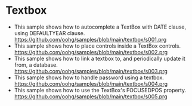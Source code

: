 # Textbox

* This sample shows how to autocomplete a TextBox with DATE clause, using DEFAULTYEAR clause.<br>
https://github.com/oohg/samples/blob/main/textbox/s001.prg
* This sample shows how to place controls inside a TextBox controls.<br>
https://github.com/oohg/samples/blob/main/textbox/s002.prg
* This sample shows how to link a textbox to, and periodically update it from, a database.<br>
https://github.com/oohg/samples/blob/main/textbox/s003.prg
* This sample shows how to handle password using a textbox.<br>
https://github.com/oohg/samples/blob/main/textbox/s004.prg
* This sample shows how to use the TextBox's FOCUSEDPOS property.<br>
https://github.com/oohg/samples/blob/main/textbox/s005.prg
